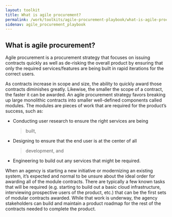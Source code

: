 ```yaml
---
layout: toolkit
title: What is agile procurement?
permalink: /work/toolkits/agile-procurement-playbook/what-is-agile-procurement
sidenav: agile_procurement_playbook
---
```


What is agile procurement?
--------------------------

Agile procurement is a procurement strategy that focuses on issuing
contracts quickly as well as de-risking the overall product by ensuring
that only the required services/features are being built in rapid
iterations for the correct users.

As contracts increase in scope and size, the ability to quickly award
those contracts diminishes greatly. Likewise, the smaller the scope of a
contract, the faster it can be awarded. An agile procurement strategy
favors breaking up large monolithic contracts into smaller well-defined
components called modules. The modules are pieces of work that are
required for the product’s success, such as:

-   Conducting user research to ensure the right services are being
    > built,

-   Designing to ensure that the end user is at the center of all
    > development, and

-   Engineering to build out any services that might be required.

When an agency is starting a new initiative or modernizing an existing
system, it’s expected and normal to be unsure about the ideal order for
awarding all of the module contracts. There are typically a few known
tasks that will be required (e.g. starting to build out a basic cloud
infrastructure, interviewing prospective users of the product, etc.)
that can be the first sets of modular contracts awarded. While that work
is underway, the agency stakeholders can build and maintain a product
roadmap for the rest of the contracts needed to complete the product.
